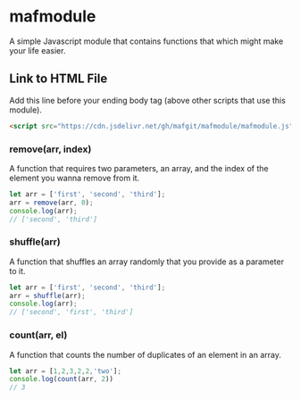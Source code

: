 # mafmodule
A simple Javascript module that contains functions that which might make your life easier.

## Link to HTML File
Add this line before your ending body tag (above other scripts that use this module).
```html
<script src="https://cdn.jsdelivr.net/gh/mafgit/mafmodule/mafmodule.js"></script>
```

### remove(arr, index)
A function that requires two parameters, an array, and the index of the element you wanna remove from it.

```javascript
let arr = ['first', 'second', 'third'];
arr = remove(arr, 0);
console.log(arr);
// ['second', 'third']
```

### shuffle(arr)
A function that shuffles an array randomly that you provide as a parameter to it.

```javascript
let arr = ['first', 'second', 'third'];
arr = shuffle(arr);
console.log(arr);
// ['second', 'first', 'third']
```

### count(arr, el)
A function that counts the number of duplicates of an element in an array.

```javascript
let arr = [1,2,3,2,2,'two'];
console.log(count(arr, 2))
// 3
```
